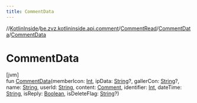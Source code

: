 ```yaml
---
title: CommentData
---
```

//[KotlinInside](../../../../index.html)/[be.zvz.kotlininside.api.comment](../../index.html)/[CommentRead](../index.html)/[CommentData](index.html)/[CommentData](-comment-data.html)



# CommentData



[jvm]\
fun [CommentData](-comment-data.html)(memberIcon: [Int](https://kotlinlang.org/api/latest/jvm/stdlib/kotlin/-int/index.html), ipData: [String](https://kotlinlang.org/api/latest/jvm/stdlib/kotlin/-string/index.html)?, gallerCon: [String](https://kotlinlang.org/api/latest/jvm/stdlib/kotlin/-string/index.html)?, name: [String](https://kotlinlang.org/api/latest/jvm/stdlib/kotlin/-string/index.html), userId: [String](https://kotlinlang.org/api/latest/jvm/stdlib/kotlin/-string/index.html), content: [Comment](../../../be.zvz.kotlininside.api.type.comment/-comment/index.html), identifier: [Int](https://kotlinlang.org/api/latest/jvm/stdlib/kotlin/-int/index.html), dateTime: [String](https://kotlinlang.org/api/latest/jvm/stdlib/kotlin/-string/index.html), isReply: [Boolean](https://kotlinlang.org/api/latest/jvm/stdlib/kotlin/-boolean/index.html), isDeleteFlag: [String](https://kotlinlang.org/api/latest/jvm/stdlib/kotlin/-string/index.html)?)




